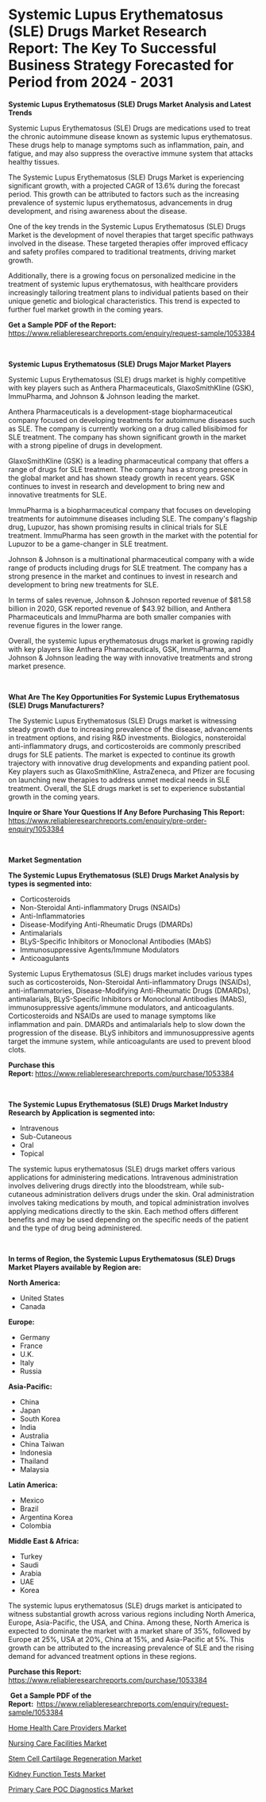 <p><h1>Systemic Lupus Erythematosus (SLE) Drugs Market Research Report: The Key To Successful Business Strategy Forecasted for Period from 2024 - 2031</h1></p><p><strong>Systemic Lupus Erythematosus (SLE) Drugs Market Analysis and Latest Trends</strong></p>
<p><p>Systemic Lupus Erythematosus (SLE) Drugs are medications used to treat the chronic autoimmune disease known as systemic lupus erythematosus. These drugs help to manage symptoms such as inflammation, pain, and fatigue, and may also suppress the overactive immune system that attacks healthy tissues.</p><p>The Systemic Lupus Erythematosus (SLE) Drugs Market is experiencing significant growth, with a projected CAGR of 13.6% during the forecast period. This growth can be attributed to factors such as the increasing prevalence of systemic lupus erythematosus, advancements in drug development, and rising awareness about the disease.</p><p>One of the key trends in the Systemic Lupus Erythematosus (SLE) Drugs Market is the development of novel therapies that target specific pathways involved in the disease. These targeted therapies offer improved efficacy and safety profiles compared to traditional treatments, driving market growth.</p><p>Additionally, there is a growing focus on personalized medicine in the treatment of systemic lupus erythematosus, with healthcare providers increasingly tailoring treatment plans to individual patients based on their unique genetic and biological characteristics. This trend is expected to further fuel market growth in the coming years.</p></p>
<p><strong>Get a Sample PDF of the Report:&nbsp;</strong> <a href="https://www.reliableresearchreports.com/enquiry/request-sample/1053384">https://www.reliableresearchreports.com/enquiry/request-sample/1053384</a></p>
<p>&nbsp;</p>
<p><strong>Systemic Lupus Erythematosus (SLE) Drugs Major Market Players</strong></p>
<p><p>Systemic Lupus Erythematosus (SLE) drugs market is highly competitive with key players such as Anthera Pharmaceuticals, GlaxoSmithKline (GSK), ImmuPharma, and Johnson & Johnson leading the market. </p><p>Anthera Pharmaceuticals is a development-stage biopharmaceutical company focused on developing treatments for autoimmune diseases such as SLE. The company is currently working on a drug called blisibimod for SLE treatment. The company has shown significant growth in the market with a strong pipeline of drugs in development.</p><p>GlaxoSmithKline (GSK) is a leading pharmaceutical company that offers a range of drugs for SLE treatment. The company has a strong presence in the global market and has shown steady growth in recent years. GSK continues to invest in research and development to bring new and innovative treatments for SLE.</p><p>ImmuPharma is a biopharmaceutical company that focuses on developing treatments for autoimmune diseases including SLE. The company's flagship drug, Lupuzor, has shown promising results in clinical trials for SLE treatment. ImmuPharma has seen growth in the market with the potential for Lupuzor to be a game-changer in SLE treatment.</p><p>Johnson & Johnson is a multinational pharmaceutical company with a wide range of products including drugs for SLE treatment. The company has a strong presence in the market and continues to invest in research and development to bring new treatments for SLE.</p><p>In terms of sales revenue, Johnson & Johnson reported revenue of $81.58 billion in 2020, GSK reported revenue of $43.92 billion, and Anthera Pharmaceuticals and ImmuPharma are both smaller companies with revenue figures in the lower range. </p><p>Overall, the systemic lupus erythematosus drugs market is growing rapidly with key players like Anthera Pharmaceuticals, GSK, ImmuPharma, and Johnson & Johnson leading the way with innovative treatments and strong market presence.</p></p>
<p>&nbsp;</p>
<p><strong>What Are The Key Opportunities For Systemic Lupus Erythematosus (SLE) Drugs Manufacturers?</strong></p>
<p><p>The Systemic Lupus Erythematosus (SLE) Drugs market is witnessing steady growth due to increasing prevalence of the disease, advancements in treatment options, and rising R&D investments. Biologics, nonsteroidal anti-inflammatory drugs, and corticosteroids are commonly prescribed drugs for SLE patients. The market is expected to continue its growth trajectory with innovative drug developments and expanding patient pool. Key players such as GlaxoSmithKline, AstraZeneca, and Pfizer are focusing on launching new therapies to address unmet medical needs in SLE treatment. Overall, the SLE drugs market is set to experience substantial growth in the coming years.</p></p>
<p><strong>Inquire or Share Your Questions If Any Before Purchasing This Report:</strong> <a href="https://www.reliableresearchreports.com/enquiry/pre-order-enquiry/1053384">https://www.reliableresearchreports.com/enquiry/pre-order-enquiry/1053384</a></p>
<p>&nbsp;</p>
<p><strong>Market Segmentation</strong></p>
<p><strong>The Systemic Lupus Erythematosus (SLE) Drugs Market Analysis by types is segmented into:</strong></p>
<p><ul><li>Corticosteroids</li><li>Non-Steroidal Anti-inflammatory Drugs (NSAIDs)</li><li>Anti-Inflammatories</li><li>Disease-Modifying Anti-Rheumatic Drugs (DMARDs)</li><li>Antimalarials</li><li>BLyS-Specific Inhibitors or Monoclonal Antibodies (MAbS)</li><li>Immunosuppressive Agents/Immune Modulators</li><li>Anticoagulants</li></ul></p>
<p><p>Systemic Lupus Erythematosus (SLE) drugs market includes various types such as corticosteroids, Non-Steroidal Anti-inflammatory Drugs (NSAIDs), anti-inflammatories, Disease-Modifying Anti-Rheumatic Drugs (DMARDs), antimalarials, BLyS-Specific Inhibitors or Monoclonal Antibodies (MAbS), immunosuppressive agents/immune modulators, and anticoagulants. Corticosteroids and NSAIDs are used to manage symptoms like inflammation and pain. DMARDs and antimalarials help to slow down the progression of the disease. BLyS inhibitors and immunosuppressive agents target the immune system, while anticoagulants are used to prevent blood clots.</p></p>
<p><strong>Purchase this Report:&nbsp;</strong><a href="https://www.reliableresearchreports.com/purchase/1053384">https://www.reliableresearchreports.com/purchase/1053384</a></p>
<p>&nbsp;</p>
<p><strong>The Systemic Lupus Erythematosus (SLE) Drugs Market Industry Research by Application is segmented into:</strong></p>
<p><ul><li>Intravenous</li><li>Sub-Cutaneous</li><li>Oral</li><li>Topical</li></ul></p>
<p><p>The systemic lupus erythematosus (SLE) drugs market offers various applications for administering medications. Intravenous administration involves delivering drugs directly into the bloodstream, while sub-cutaneous administration delivers drugs under the skin. Oral administration involves taking medications by mouth, and topical administration involves applying medications directly to the skin. Each method offers different benefits and may be used depending on the specific needs of the patient and the type of drug being administered.</p></p>
<p>&nbsp;</p>
<p><strong>In terms of Region, the Systemic Lupus Erythematosus (SLE) Drugs Market Players available by Region are:</strong></p>
<p>
    <p> <strong> North America: </strong>
        <ul>
            <li>United States</li>
            <li>Canada</li>
        </ul>
        </p> 
    <p> <strong> Europe: </strong>
        <ul>
            <li>Germany</li>
            <li>France</li>
            <li>U.K.</li>
            <li>Italy</li>
            <li>Russia</li>
        </ul>
        </p> 
    <p> <strong> Asia-Pacific: </strong>
        <ul>
            <li>China</li>
            <li>Japan</li>
            <li>South Korea</li>
            <li>India</li>
            <li>Australia</li>
            <li>China Taiwan</li>
            <li>Indonesia</li>
            <li>Thailand</li>
            <li>Malaysia</li>
        </ul>
        </p> 
    <p> <strong> Latin America: </strong>
        <ul>
            <li>Mexico</li>
            <li>Brazil</li>
            <li>Argentina Korea</li>
            <li>Colombia</li>
        </ul>
        </p> 
    <p> <strong> Middle East & Africa: </strong>
        <ul>
            <li>Turkey</li>
            <li>Saudi</li>
            <li>Arabia</li>
            <li>UAE</li>
            <li>Korea</li>
        </ul>
    </p>
    </p>
<p><p>The systemic lupus erythematosus (SLE) drugs market is anticipated to witness substantial growth across various regions including North America, Europe, Asia-Pacific, the USA, and China. Among these, North America is expected to dominate the market with a market share of 35%, followed by Europe at 25%, USA at 20%, China at 15%, and Asia-Pacific at 5%. This growth can be attributed to the increasing prevalence of SLE and the rising demand for advanced treatment options in these regions.</p></p>
<p><strong>Purchase this Report: </strong><a href="https://www.reliableresearchreports.com/purchase/1053384">https://www.reliableresearchreports.com/purchase/1053384</a></p>
<p>&nbsp;<strong>Get a Sample PDF of the Report:&nbsp;&nbsp;</strong><a href="https://www.reliableresearchreports.com/enquiry/request-sample/1053384">https://www.reliableresearchreports.com/enquiry/request-sample/1053384</a></p>
<p><strong></strong></p>
<p><p><a href="https://medium.com/@kobehyatt744/home-health-care-providers-market-exploring-market-share-market-trends-and-future-growth-92b3d8ba0658">Home Health Care Providers Market</a></p><p><a href="https://medium.com/@kobehyatt744/nursing-care-facilities-market-analysis-and-sze-forecasted-for-period-from-2024-to-2031-bd2bf7383c1d">Nursing Care Facilities Market</a></p><p><a href="https://medium.com/p/f843bd3bd53e/edit">Stem Cell Cartilage Regeneration Market</a></p><p><a href="https://medium.com/p/548269ba6b39/edit">Kidney Function Tests Market</a></p><p><a href="https://medium.com/p/a4586b44d2eb/edit">Primary Care POC Diagnostics Market</a></p></p>